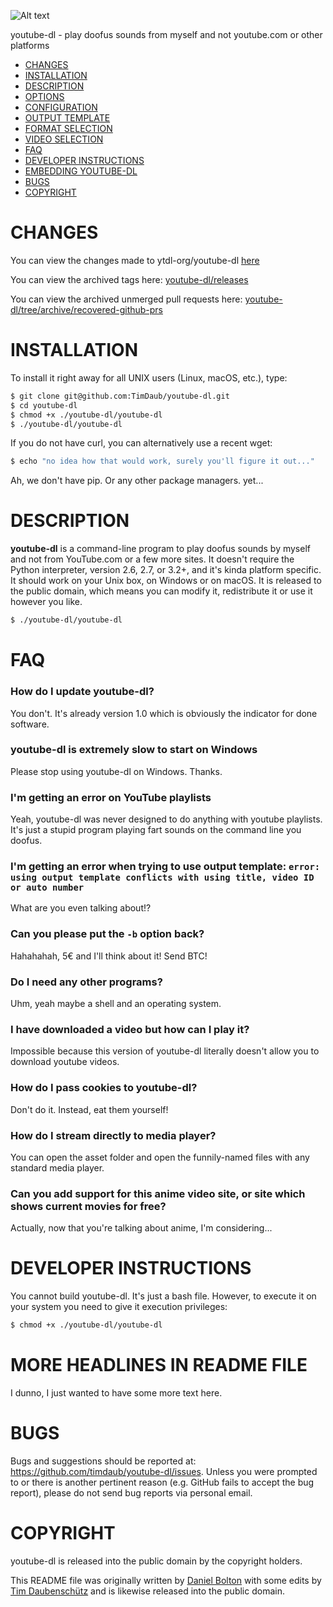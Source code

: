 ![Alt text](master/assets/build_passing.png?raw=true "build passing")

youtube-dl - play doofus sounds from myself and not youtube.com or other platforms

- [CHANGES](#changes)
- [INSTALLATION](#installation)
- [DESCRIPTION](#description)
- [OPTIONS](#options)
- [CONFIGURATION](#configuration)
- [OUTPUT TEMPLATE](#output-template)
- [FORMAT SELECTION](#format-selection)
- [VIDEO SELECTION](#video-selection)
- [FAQ](#faq)
- [DEVELOPER INSTRUCTIONS](#developer-instructions)
- [EMBEDDING YOUTUBE-DL](#embedding-youtube-dl)
- [BUGS](#bugs)
- [COPYRIGHT](#copyright)

# CHANGES 

You can view the changes made to ytdl-org/youtube-dl [here](https://github.com/timdaub/youtube-dl/compare/nothin...master)

You can view the archived tags here: [youtube-dl/releases](https://github.com/timdaub/youtube-dl/releases)

You can view the archived unmerged pull requests here: [youtube-dl/tree/archive/recovered-github-prs](https://github.com/timdaub/youtube-dl/tree/archive/recovered-github-prs)

# INSTALLATION

To install it right away for all UNIX users (Linux, macOS, etc.), type:

```bash
$ git clone git@github.com:TimDaub/youtube-dl.git
$ cd youtube-dl
$ chmod +x ./youtube-dl/youtube-dl
$ ./youtube-dl/youtube-dl
```

If you do not have curl, you can alternatively use a recent wget:

```bash
$ echo "no idea how that would work, surely you'll figure it out..."
```

Ah, we don't have pip. Or any other package managers. yet...

# DESCRIPTION
**youtube-dl** is a command-line program to play doofus sounds by myself and not from YouTube.com or a few more sites. It doesn't require the Python interpreter, version 2.6, 2.7, or 3.2+, and it's kinda platform specific. It should work on your Unix box, on Windows or on macOS. It is released to the public domain, which means you can modify it, redistribute it or use it however you like.

```bash
$ ./youtube-dl/youtube-dl
```

# FAQ

### How do I update youtube-dl?

You don't. It's already version 1.0 which is obviously the indicator for done
software.

### youtube-dl is extremely slow to start on Windows

Please stop using youtube-dl on Windows. Thanks.

### I'm getting an error on YouTube playlists

Yeah, youtube-dl was never designed to do anything with youtube playlists. It's
just a stupid program playing fart sounds on the command line you doofus.

### I'm getting an error when trying to use output template: `error: using output template conflicts with using title, video ID or auto number`

What are you even talking about!?

### Can you please put the `-b` option back?

Hahahahah, 5€ and I'll think about it! Send BTC!

### Do I need any other programs?

Uhm, yeah maybe a shell and an operating system.

### I have downloaded a video but how can I play it?

Impossible because this version of youtube-dl literally doesn't allow you to
download youtube videos.

### How do I pass cookies to youtube-dl?

Don't do it. Instead, eat them yourself!

### How do I stream directly to media player?

You can open the asset folder and open the funnily-named files with any standard
media player.

### Can you add support for this anime video site, or site which shows current movies for free?

Actually, now that you're talking about anime, I'm considering...

# DEVELOPER INSTRUCTIONS

You cannot build youtube-dl. It's just a bash file. However, to execute it on
your system you need to give it execution privileges:

```bash
$ chmod +x ./youtube-dl/youtube-dl
```

# MORE HEADLINES IN README FILE

I dunno, I just wanted to have some more text here.

# BUGS

Bugs and suggestions should be reported at: <https://github.com/timdaub/youtube-dl/issues>. Unless you were prompted to or there is another pertinent reason (e.g. GitHub fails to accept the bug report), please do not send bug reports via personal email.

# COPYRIGHT

youtube-dl is released into the public domain by the copyright holders.

This README file was originally written by [Daniel Bolton](https://github.com/dbbolton) with some edits by [Tim Daubenschütz](https://github.com/timdaub) and is likewise released into the public domain.
